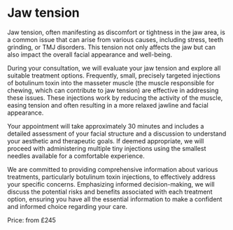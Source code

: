 # Jaw tension

Jaw tension, often manifesting as discomfort or tightness in the jaw area, is a common issue that can arise from various causes, including stress, teeth grinding, or TMJ disorders. This tension not only affects the jaw but can also impact the overall facial appearance and well-being.

During your consultation, we will evaluate your jaw tension and explore all suitable treatment options. Frequently, small, precisely targeted injections of botulinum toxin into the masseter muscle (the muscle responsible for chewing, which can contribute to jaw tension) are effective in addressing these issues. These injections work by reducing the activity of the muscle, easing tension and often resulting in a more relaxed jawline and facial appearance.

Your appointment will take approximately 30 minutes and includes a detailed assessment of your facial structure and a discussion to understand your aesthetic and therapeutic goals. If deemed appropriate, we will proceed with administering multiple tiny injections using the smallest needles available for a comfortable experience.

We are committed to providing comprehensive information about various treatments, particularly botulinum toxin injections, to effectively address your specific concerns. Emphasizing informed decision-making, we will discuss the potential risks and benefits associated with each treatment option, ensuring you have all the essential information to make a confident and informed choice regarding your care.

Price: from £245



